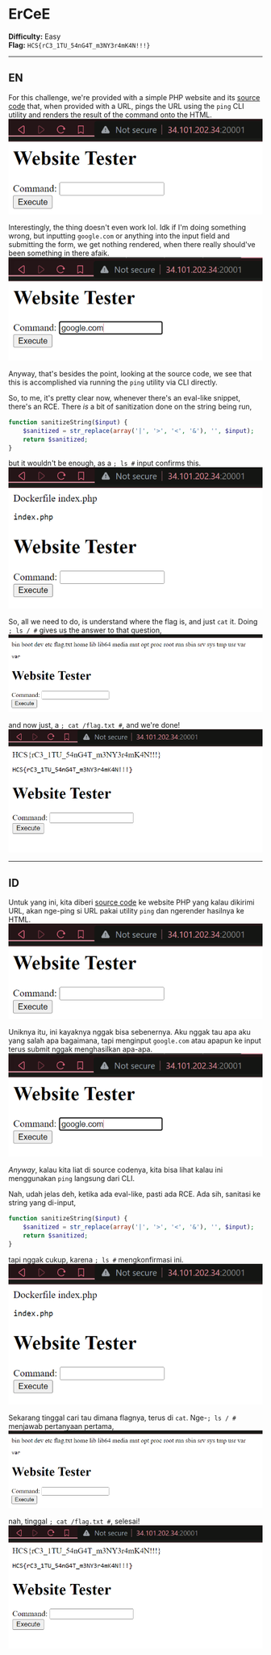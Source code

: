 # **ErCeE**

**Difficulty:** Easy  
**Flag:** `HCS{rC3_1TU_54nG4T_m3NY3r4mK4N!!!}`

---

## **EN**

For this challenge, we're provided with a simple PHP website and its [source code](./dist/) that, when provided with a URL, pings the URL using the `ping` CLI utility and renders the result of the command onto the HTML.
![GUI, input field with a button titled `execute`](./assets/image-1.png)

Interestingly, the thing doesn't even work lol. Idk if I'm doing something wrong, but inputting `google.com` or anything into the input field and submitting the form, we get nothing rendered, when there really should've been something in there afaik.  
![I'm not sure if this is a bug or what](./assets/image.png)

Anyway, that's besides the point, looking at the source code, we see that this is accomplished via running the `ping` utility via CLI directly.

So, to me, it's pretty clear now, whenever there's an eval-like snippet, there's an RCE. There _is_ a bit of sanitization done on the string being run,

```php
function sanitizeString($input) {
	$sanitized = str_replace(array('|', '>', '<', '&'), '', $input);
	return $sanitized;
}
```

but it wouldn't be enough, as a `; ls #` input confirms this.
![ls working](./assets/image-2.png)

So, all we need to do, is understand where the flag is, and just `cat` it. Doing `; ls / #` gives us the answer to that question,
![Flag spotted!](./assets/image-3.png)

and now just, a `; cat /flag.txt #`, and we're done!  
![Cat the flag](./assets/image-4.png)

---

## **ID**

Untuk yang ini, kita diberi [source code](./dist/) ke website PHP yang kalau dikirimi URL, akan nge-ping si URL pakai utility `ping` dan ngerender hasilnya ke HTML.
![GUI, input field with a button titled `execute`](./assets/image-1.png)

Uniknya itu, ini kayaknya nggak bisa sebenernya. Aku nggak tau apa aku yang salah apa bagaimana, tapi menginput `google.com` atau apapun ke input terus submit nggak menghasilkan apa-apa.  
![I'm not sure if this is a bug or what](./assets/image.png)

_Anyway_, kalau kita liat di source codenya, kita bisa lihat kalau ini menggunakan `ping` langsung dari CLI.

Nah, udah jelas deh, ketika ada eval-like, pasti ada RCE. Ada sih, sanitasi ke string yang di-input,

```php
function sanitizeString($input) {
	$sanitized = str_replace(array('|', '>', '<', '&'), '', $input);
	return $sanitized;
}
```

tapi nggak cukup, karena `; ls #` mengkonfirmasi ini.
![ls working](./assets/image-2.png)

Sekarang tinggal cari tau dimana flagnya, terus di `cat`. Nge-`; ls / #` menjawab pertanyaan pertama,
![Flag spotted!](./assets/image-3.png)

nah, tinggal `; cat /flag.txt #`, selesai!  
![Cat the flag](./assets/image-4.png)
